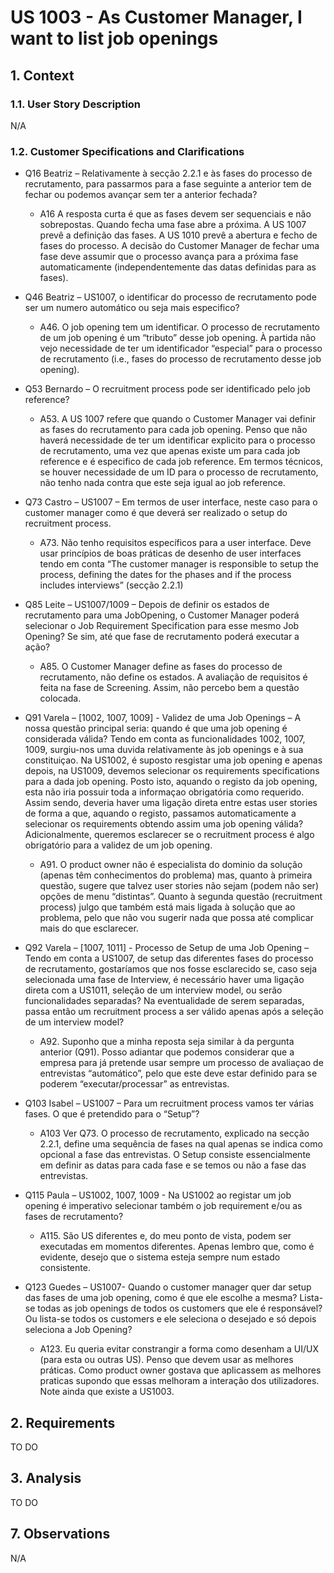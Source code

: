 # US 1003 - As Customer Manager, I want to list job openings

## 1. Context
### 1.1. User Story Description

N/A

### 1.2. Customer Specifications and Clarifications

* Q16 Beatriz – Relativamente à secção 2.2.1 e às fases do processo de recrutamento, para passarmos para a fase seguinte a anterior tem de fechar ou podemos avançar sem ter a anterior fechada?
  * A16  A resposta curta é que as fases devem ser sequenciais e não sobrepostas. Quando fecha uma fase abre a próxima. A US 1007 prevê a definição das fases. A US 1010 prevê a abertura e fecho de fases do processo. A decisão do Customer Manager de fechar uma fase deve assumir que o processo avança para a próxima fase automaticamente (independentemente das datas definidas para as fases).

* Q46 Beatriz – US1007, o identificar do processo de recrutamento pode ser um numero automático ou seja mais especifico?
  * A46. O job opening tem um identificar. O processo de recrutamento de um job opening é um “tributo” desse job opening. À partida não vejo necessidade de ter um identificador “especial” para o processo de recrutamento (i.e., fases do processo de recrutamento desse job opening).

* Q53 Bernardo – O recruitment process pode ser identificado pelo job reference?
  * A53. A US 1007 refere que quando o Customer Manager vai definir as fases do recrutamento para cada job opening. Penso que não haverá necessidade de ter um identificar explicito para o processo de recrutamento, uma vez que apenas existe um para cada job reference e é especifico de cada job reference. Em termos técnicos, se houver necessidade de um ID para o processo de recrutamento, não tenho nada contra que este seja igual ao job reference.

* Q73 Castro – US1007 – Em termos de user interface, neste caso para o customer manager como é que deverá ser realizado o setup do recruitment process.
  * A73. Não tenho requisitos específicos para a user interface. Deve usar princípios de boas práticas de desenho de user interfaces tendo em conta “The customer manager is responsible to setup the process, defining the dates for the phases and if the process includes interviews” (secção 2.2.1) 

* Q85 Leite –  US1007/1009 – Depois de definir os estados de recrutamento para uma JobOpening, o Customer Manager poderá selecionar o Job Requirement Specification para esse mesmo Job Opening? Se sim, até que fase de recrutamento poderá executar a ação?
  * A85. O Customer Manager define as fases do processo de recrutamento, não define os estados. A avaliação de requisitos é feita na fase de Screening. Assim, não percebo bem a questão colocada.

* Q91 Varela – [1002, 1007, 1009] - Validez de uma Job Openings – A nossa questão principal seria: quando é que uma job opening é considerada válida? Tendo em conta as funcionalidades 1002, 1007, 1009, surgiu-nos uma duvida relativamente às job openings e à sua constituiçao. Na US1002, é suposto resgistar uma job opening e apenas depois, na US1009, devemos selecionar os requirements specifications para a dada job opening. Posto isto, aquando o registo da job opening, esta não iria possuir toda a informaçao obrigatória como requerido. Assim sendo, deveria haver uma ligação direta entre estas user stories de forma a que, aquando o registo, passamos automaticamente a selecionar os requirements obtendo assim uma job opening válida? Adicionalmente, queremos esclarecer se o recruitment process é algo obrigatório para a validez de um job opening.
  * A91. O product owner não é especialista do dominio da solução (apenas têm conhecimentos do problema) mas, quanto à primeira questão, sugere que talvez user stories não sejam (podem não ser) opções de menu “distintas”. Quanto à segunda questão (recruitment process) julgo que também está mais ligada à solução que ao problema, pelo que não vou sugerir nada que possa até complicar mais do que esclarecer.

* Q92 Varela – [1007, 1011] - Processo de Setup de uma Job Opening – 
Tendo em conta a US1007, de setup das diferentes fases do processo de recrutamento, gostaríamos que nos fosse esclarecido se, caso seja selecionada uma fase de Interview, é necessário haver uma ligação direta com a US1011, seleção de um interview model, ou serão funcionalidades separadas? Na eventualidade de serem separadas, passa então um recruitment process a ser válido apenas após a seleção de um interview model?

  * A92. Suponho que a minha reposta seja similar à da pergunta anterior (Q91). Posso adiantar que podemos considerar que a empresa para já pretende usar sempre um processo de avaliaçao de entrevistas “automático”, pelo que este deve estar definido para se poderem “executar/processar” as entrevistas.

* Q103 Isabel – US1007 – Para um recruitment process vamos ter várias fases. O que é pretendido para o “Setup”?

  * A103 Ver Q73. O processo de recrutamento, explicado na secção 2.2.1, define uma sequência de fases na qual apenas se indica como opcional a fase das entrevistas. O Setup consiste essencialmente em definir as datas para cada fase e se temos ou não a fase das entrevistas.

* Q115 Paula – US1002, 1007, 1009 - Na US1002 ao registar um job opening é imperativo selecionar também o job requirement e/ou as fases de recrutamento? 

  * A115. São US diferentes e, do meu ponto de vista, podem ser executadas em momentos diferentes. Apenas lembro que, como é evidente, desejo que o sistema esteja sempre num estado consistente.

* Q123 Guedes – US1007- Quando o customer manager quer dar setup das fases de uma job opening, como é que ele escolhe a mesma? Lista-se todas as job openings de todos os customers que ele é responsável? Ou lista-se todos os customers e ele seleciona o desejado e só depois seleciona a Job Opening?

  * A123. Eu queria evitar constrangir a forma como desenham a UI/UX (para esta ou outras US). Penso que devem usar as melhores práticas. Como product owner gostava que aplicassem as melhores praticas supondo que essas melhoram a interação dos utilizadores. Note ainda que existe a US1003.
## 2. Requirements

TO DO

## 3. Analysis

TO DO



## 7. Observations

N/A
